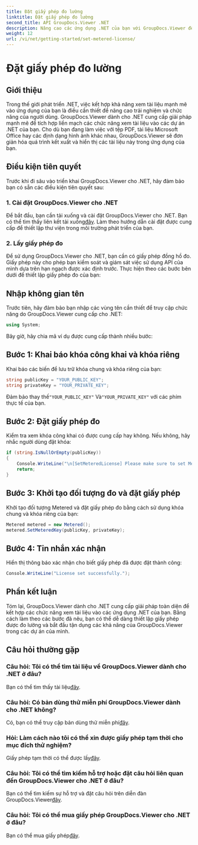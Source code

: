 ```yaml
---
title: Đặt giấy phép đo lường
linktitle: Đặt giấy phép đo lường
second_title: API GroupDocs.Viewer .NET
description: Nâng cao các ứng dụng .NET của bạn với GroupDocs.Viewer để xem tài liệu liền mạch. Dễ dàng tích hợp các chức năng kết xuất tài liệu vào dự án của bạn.
weight: 12
url: /vi/net/getting-started/set-metered-license/
---
```


# Đặt giấy phép đo lường

## Giới thiệu
Trong thế giới phát triển .NET, việc kết hợp khả năng xem tài liệu mạnh mẽ vào ứng dụng của bạn là điều cần thiết để nâng cao trải nghiệm và chức năng của người dùng. GroupDocs.Viewer dành cho .NET cung cấp giải pháp mạnh mẽ để tích hợp liền mạch các chức năng xem tài liệu vào các dự án .NET của bạn. Cho dù bạn đang làm việc với tệp PDF, tài liệu Microsoft Office hay các định dạng hình ảnh khác nhau, GroupDocs.Viewer sẽ đơn giản hóa quá trình kết xuất và hiển thị các tài liệu này trong ứng dụng của bạn.
## Điều kiện tiên quyết
Trước khi đi sâu vào triển khai GroupDocs.Viewer cho .NET, hãy đảm bảo bạn có sẵn các điều kiện tiên quyết sau:
### 1. Cài đặt GroupDocs.Viewer cho .NET
 Để bắt đầu, bạn cần tải xuống và cài đặt GroupDocs.Viewer cho .NET. Bạn có thể tìm thấy liên kết tải xuống[đây](https://releases.groupdocs.com/viewer/net/). Làm theo hướng dẫn cài đặt được cung cấp để thiết lập thư viện trong môi trường phát triển của bạn.
### 2. Lấy giấy phép đo
Để sử dụng GroupDocs.Viewer cho .NET, bạn cần có giấy phép đồng hồ đo. Giấy phép này cho phép bạn kiểm soát và giám sát việc sử dụng API của mình dựa trên hạn ngạch được xác định trước. Thực hiện theo các bước bên dưới để thiết lập giấy phép đo của bạn:

## Nhập không gian tên
Trước tiên, hãy đảm bảo bạn nhập các vùng tên cần thiết để truy cập chức năng do GroupDocs.Viewer cung cấp cho .NET:
```csharp
using System;
```

Bây giờ, hãy chia mã ví dụ được cung cấp thành nhiều bước:
## Bước 1: Khai báo khóa công khai và khóa riêng
Khai báo các biến để lưu trữ khóa chung và khóa riêng của bạn:
```csharp
string publicKey = "YOUR_PUBLIC_KEY";
string privateKey = "YOUR_PRIVATE_KEY";
```
 Đảm bảo thay thế`"YOUR_PUBLIC_KEY"` Và`"YOUR_PRIVATE_KEY"` với các phím thực tế của bạn.
## Bước 2: Đặt giấy phép đo
Kiểm tra xem khóa công khai có được cung cấp hay không. Nếu không, hãy nhắc người dùng đặt khóa:
```csharp
if (string.IsNullOrEmpty(publicKey))
{
    Console.WriteLine("\n[SetMeteredLicense] Please make sure to set Metered keys. Learn more at https://buy.groupdocs.com/faqs/licensing/metered.");
    return;
}
```
## Bước 3: Khởi tạo đối tượng đo và đặt giấy phép
Khởi tạo đối tượng Metered và đặt giấy phép đo bằng cách sử dụng khóa chung và khóa riêng của bạn:
```csharp
Metered metered = new Metered();
metered.SetMeteredKey(publicKey, privateKey);
```
## Bước 4: Tin nhắn xác nhận
Hiển thị thông báo xác nhận cho biết giấy phép đã được đặt thành công:
```csharp
Console.WriteLine("License set successfully.");
```

## Phần kết luận
Tóm lại, GroupDocs.Viewer dành cho .NET cung cấp giải pháp toàn diện để kết hợp các chức năng xem tài liệu vào các ứng dụng .NET của bạn. Bằng cách làm theo các bước đã nêu, bạn có thể dễ dàng thiết lập giấy phép được đo lường và bắt đầu tận dụng các khả năng của GroupDocs.Viewer trong các dự án của mình.
## Câu hỏi thường gặp
### Câu hỏi: Tôi có thể tìm tài liệu về GroupDocs.Viewer dành cho .NET ở đâu?
 Bạn có thể tìm thấy tài liệu[đây](https://tutorials.groupdocs.com/viewer/net/).
### Câu hỏi: Có bản dùng thử miễn phí GroupDocs.Viewer dành cho .NET không?
 Có, bạn có thể truy cập bản dùng thử miễn phí[đây](https://releases.groupdocs.com/).
### Hỏi: Làm cách nào tôi có thể xin được giấy phép tạm thời cho mục đích thử nghiệm?
 Giấy phép tạm thời có thể được lấy[đây](https://purchase.groupdocs.com/temporary-license/).
### Câu hỏi: Tôi có thể tìm kiếm hỗ trợ hoặc đặt câu hỏi liên quan đến GroupDocs.Viewer cho .NET ở đâu?
 Bạn có thể tìm kiếm sự hỗ trợ và đặt câu hỏi trên diễn đàn GroupDocs.Viewer[đây](https://forum.groupdocs.com/c/viewer/9).
### Câu hỏi: Tôi có thể mua giấy phép GroupDocs.Viewer cho .NET ở đâu?
 Bạn có thể mua giấy phép[đây](https://purchase.groupdocs.com/buy).